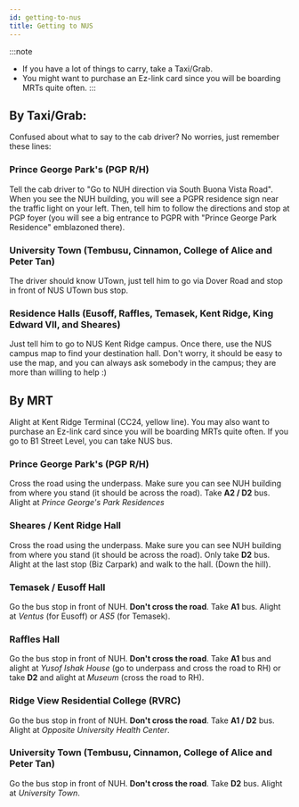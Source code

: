 ```yaml
---
id: getting-to-nus
title: Getting to NUS
---
```

:::note
- If you have a lot of things to carry, take a Taxi/Grab. 
- You might want to purchase an Ez-link card since you will be boarding MRTs quite often. 
:::

## By Taxi/Grab: 

Confused about what to say to the cab driver? No worries, just remember these lines: 

### Prince George Park's (PGP R/H)

Tell the cab driver to "Go to NUH direction via South Buona Vista Road". When you see the NUH building, you will see a PGPR residence sign near the traffic light on your left. Then, tell him to follow the directions and stop at PGP foyer (you will see a big entrance to PGPR with "Prince George Park Residence" emblazoned there).

### University Town (Tembusu, Cinnamon, College of Alice and Peter Tan)

The driver should know UTown, just tell him to go via Dover Road and stop in front of NUS UTown bus stop.

### Residence Halls (Eusoff, Raffles, Temasek, Kent Ridge, King Edward VII, and Sheares)

Just tell him to go to NUS Kent Ridge campus. Once there, use the NUS campus map to find your destination hall. Don't worry, it should be easy to use the map, and you can always ask somebody in the campus; they are more than willing to help :)



## By MRT
Alight at Kent Ridge Terminal (CC24, yellow line). You may also want to purchase an Ez-link card since you will be boarding MRTs quite often. If you go to B1 Street Level, you can take NUS bus. 

### Prince George Park's (PGP R/H)

Cross the road using the underpass. Make sure you can see NUH building from where you stand (it should be across the road). Take **A2 / D2** bus. Alight at _Prince George's Park Residences_

### Sheares / Kent Ridge Hall

Cross the road using the underpass. Make sure you can see NUH building from where you stand (it should be across the road). Only take **D2** bus. Alight at the last stop (Biz Carpark) and walk to the hall. (Down the hill).

### Temasek / Eusoff Hall
Go the bus stop in front of NUH. **Don't cross the road**. Take **A1** bus. Alight at _Ventus_ (for Eusoff) or _AS5_ (for Temasek).

### Raffles Hall
Go the bus stop in front of NUH. **Don't cross the road**. Take **A1** bus and alight at _Yusof Ishak House_ (go to underpass and cross the road to RH) or take **D2** and alight at _Museum_ (cross the road to RH).

### Ridge View Residential College (RVRC)
Go the bus stop in front of NUH. **Don't cross the road**. Take **A1 / D2** bus. Alight at _Opposite University Health Center_. 

### University Town (Tembusu, Cinnamon, College of Alice and Peter Tan)

Go the bus stop in front of NUH. **Don't cross the road**. Take **D2** bus. Alight at _University Town_. 
